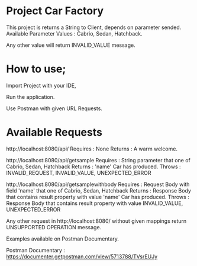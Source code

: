 # Project Car Factory

This project is returns a String to Client, depends on parameter sended.
Available Parameter Values : Cabrio, Sedan, Hatchback.

Any other value will return INVALID_VALUE message.

# How to use;

Import Project with your IDE,

Run the application.

Use Postman with given URL Requests.

# Available Requests

 http://localhost:8080/api/
  Requires : None
  Returns  : A warm welcome.
 
 http://localhost:8080/api/getsample
  Requires : String parameter that one of Cabrio, Sedan, Hatchback
  Returns  : 'name' Car has produced.
  Throws   : INVALID_REQUEST, INVALID_VALUE, UNEXPECTED_ERROR
 
 http://localhost:8080/api/getsamplewithbody
  Requires : Request Body with field 'name' that one of Cabrio, Sedan, Hatchback
  Returns  : Response Body that contains result property with value 'name' Car has produced.
  Throws   : Response Body that contains result property with value INVALID_VALUE, UNEXPECTED_ERROR

Any other request in http://localhost:8080/ without given mappings return UNSUPPORTED OPERATION message.

Examples available on Postman Documentary.

Postman Documentary : https://documenter.getpostman.com/view/5713788/TVsrEUJy
